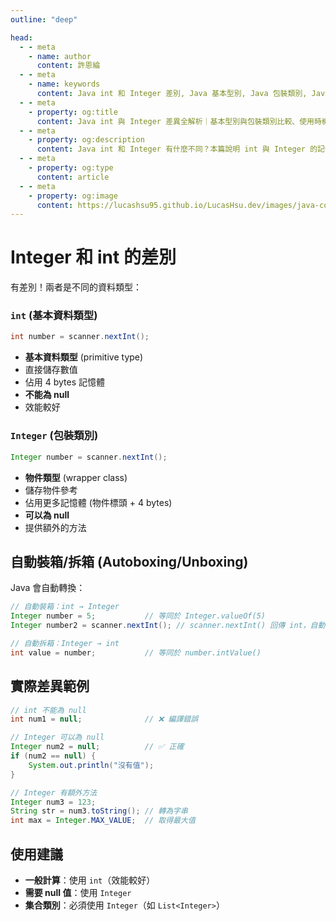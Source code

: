 ```yaml
---
outline: "deep"

head:
  - - meta
    - name: author
      content: 許恩綸
  - - meta
    - name: keywords
      content: Java int 和 Integer 差別, Java 基本型別, Java 包裝類別, Java autoboxing, Java unboxing, int null, Integer null, Java 集合, Java 型別選擇, Java 新手教學
  - - meta
    - property: og:title
      content: Java int 與 Integer 差異全解析｜基本型別與包裝類別比較、使用時機
  - - meta
    - property: og:description
      content: Java int 和 Integer 有什麼不同？本篇說明 int 與 Integer 的記憶體、null、方法、效能差異，介紹自動裝箱/拆箱，並給出實用範例與選用建議，幫助新手正確選擇型別。
  - - meta
    - property: og:type
      content: article
  - - meta
    - property: og:image
      content: https://lucashsu95.github.io/LucasHsu.dev/images/java-cover.jpg
---
```


# Integer 和 int 的差別

有差別！兩者是不同的資料類型：

### `int` (基本資料類型)
````java
int number = scanner.nextInt();
````
- **基本資料類型** (primitive type)
- 直接儲存數值
- 佔用 4 bytes 記憶體
- **不能為 null**
- 效能較好

### `Integer` (包裝類別)
````java
Integer number = scanner.nextInt();
````
- **物件類型** (wrapper class)
- 儲存物件參考
- 佔用更多記憶體 (物件標頭 + 4 bytes)
- **可以為 null**
- 提供額外的方法

## 自動裝箱/拆箱 (Autoboxing/Unboxing)

Java 會自動轉換：
````java
// 自動裝箱：int → Integer
Integer number = 5;           // 等同於 Integer.valueOf(5)
Integer number2 = scanner.nextInt(); // scanner.nextInt() 回傳 int，自動轉為 Integer

// 自動拆箱：Integer → int  
int value = number;           // 等同於 number.intValue()
````

## 實際差異範例

````java
// int 不能為 null
int num1 = null;              // ❌ 編譯錯誤

// Integer 可以為 null
Integer num2 = null;          // ✅ 正確
if (num2 == null) {
    System.out.println("沒有值");
}

// Integer 有額外方法
Integer num3 = 123;
String str = num3.toString(); // 轉為字串
int max = Integer.MAX_VALUE;  // 取得最大值
````

## 使用建議

- **一般計算**：使用 `int`（效能較好）
- **需要 null 值**：使用 `Integer`
- **集合類別**：必須使用 `Integer`（如 `List<Integer>`）
